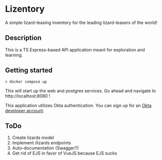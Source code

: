 # Lizentory

A simple lizard-leasing inventory for the leading lizard-leasers of the world!

## Description

This is a TS Express-based API application meant for exploration and learning.

## Getting started

```
> docker compose up
```
This will start up the web and postgres services. Go ahead and navigate to http://localhost:8080 !

This application utilizes Okta authentication. You can sign up for an [Okta developer account](https://www.okta.com/developer/signup).

## ToDo

1. Create lizards model
2. Implement /lizards endpoints
3. Auto-documentation (Swagger?)
4. Get rid of EJS in favor of VueJS because EJS sucks
